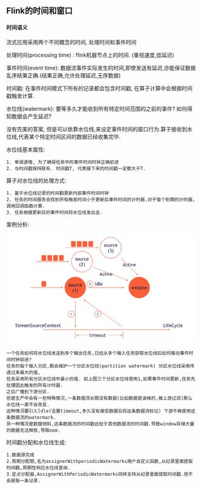## Flink的时间和窗口

#### 时间语义

流式应用采用两个不同概念的时间, 处理时间和事件时间

处理时间(processing time) : flink机器节点上的时间. (重视速度,低延迟)

事件时间(event time): 数据流事件实际发生的时间,即使发送有延迟,亦能保证数据乱序结果正确.(结果正确,允许处理延迟,无序数据)

时间戳: 在事件时间模式下所有的记录都会包含时间戳, 在算子计算中会根据时间戳触发计算.

水位线(watermark): 要等多久才能收到所有特定时间范围的之前的事件? 如何得知数据会产生延迟?

没有完美的答案, 但是可以依靠水位线,来设定事件时间的窗口行为.算子接收到水位线,代表某个特定时间区间的数据已经收集完毕.

水位线基本属性: 

	1. 单调递增, 为了确保任务中的事件时间时钟正确前进
	2. 与时间戳保持联系. 时间戳T, 代表接下来的时间戳一定都大于T.

算子对水位线的处理方式:

```
1. 基于水位线记录的时间戳更新内部事件时间时钟
2. 任务的时间服务会找到所有触发时间小于更新后事件时间的计时器.对于每个到期的计时器,调用回调函数计算.
3. 任务根据更新后的事件时间将水位线发出去.
```

 案例分析:

![image-20221117214341926](image-20221117214341926.png)

```
一个任务如何将水位线发送到多个输出任务,已经从多个输入任务获取水位线后如何推动事件时间时钟前进?
任务的每个输入分区,都会维护一个分区水位线(partition watermark) 分区水位线采用传递过来最大的值,
任务采用所有分区水位线中最小的值. 如上图三个分区水位线使用1,如果事件时间更新,任务先处理因此触发的所有计时器.
之后广播到下游分区.
但是生产中会有一些特殊情况,一条数据流长期没有数据(比如数据是波峰的,被上游过滤)那么水位线一直不会改变.
这种情况要引入ldle(设置timeout,多久没有接受数据后将这条数据流标记) 下游不再使用这条数据流的watermark.
另一种情况是数据倾斜,这条数据流的时间戳远低于其他数据流的时间戳.导致window存储大量的数据无法释放,导致oom.

```

时间戳分配和水位线生成:

```
1.数据源完成
2.周期分配期,名为assignerWithperiodicWatermarks用户自定义函数,从纪录里面提取时间戳,周期性响应水位线查询.
3.定点分配器,AssignerWithPeriodicWatermarks同样支持从纪录里面提取时间戳.但不会是每一条记录.
```





